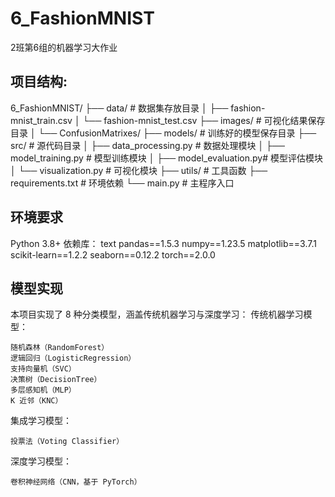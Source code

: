 # 6_FashionMNIST
2班第6组的机器学习大作业
## 项目结构:
6_FashionMNIST/
├── data/                  # 数据集存放目录
│   ├── fashion-mnist_train.csv
│   └── fashion-mnist_test.csv
├── images/                # 可视化结果保存目录
│   └── ConfusionMatrixes/
├── models/                # 训练好的模型保存目录
├── src/                   # 源代码目录
│   ├── data_processing.py # 数据处理模块
│   ├── model_training.py  # 模型训练模块
│   ├── model_evaluation.py# 模型评估模块
│   └── visualization.py   # 可视化模块
├── utils/                 # 工具函数
├── requirements.txt       # 环境依赖
└── main.py                # 主程序入口
## 环境要求
Python 3.8+
依赖库：
text
pandas==1.5.3
numpy==1.23.5
matplotlib==3.7.1
scikit-learn==1.2.2
seaborn==0.12.2
torch==2.0.0

## 模型实现
本项目实现了 8 种分类模型，涵盖传统机器学习与深度学习：
传统机器学习模型：
    
    随机森林（RandomForest）
    逻辑回归（LogisticRegression）
    支持向量机（SVC）
    决策树（DecisionTree）
    多层感知机（MLP）
    K 近邻（KNC）
集成学习模型：
    
    投票法（Voting Classifier）
深度学习模型：
    
    卷积神经网络（CNN，基于 PyTorch）

